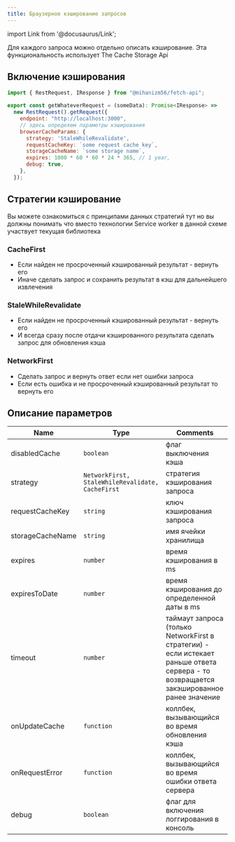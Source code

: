 ```yaml
---
title: Браузерное кэширование запросов
---
```


import Link from '@docusaurus/Link';

Для каждого запроса можно отдельно описать кэширование. Эта функциональность использует <Link to='https://developer.mozilla.org/en-US/docs/Web/API/CacheStorage'>The Cache Storage Api</Link>

## Включение кэширования

```javascript
import { RestRequest, IResponse } from "@mihanizm56/fetch-api";

export const getWhateverRequest = (someData): Promise<IResponse> =>
  new RestRequest().getRequest({
    endpoint: "http://localhost:3000",
    // здесь опредеяем параметры кэширования
    browserCacheParams: {
      strategy: 'StaleWhileRevalidate',
      requestCacheKey: `some request cache key`,
      storageCacheName: `some storage name`,
      expires: 1000 * 60 * 60 * 24 * 365, // 1 year,
      debug: true,
    },
  });
```

## Стратегии кэширование

Вы можете ознакомиться с принципами данных стратегий <Link to='https://developer.chrome.com/docs/workbox/reference/workbox-strategies'>тут</Link> но вы должны понимать что вместо технологии Service worker в данной схеме участвует текущая библиотека

### <Link to='https://developer.chrome.com/docs/workbox/caching-strategies-overview/#cache-first-falling-back-to-network'>CacheFirst</Link>

- Если найден не просроченный кэшированный результат - вернуть его
- Иначе сделать запрос и сохранить результат в кэш для дальнейшего извлечения 

### <Link to='https://developer.chrome.com/docs/workbox/caching-strategies-overview/#stale-while-revalidate'>StaleWhileRevalidate</Link>

- Если найден не просроченный кэшированный результат - вернуть его
- И всегда сразу после отдачи кэшированного результата сделать запрос для обновления кэша

### <Link to='https://developer.chrome.com/docs/workbox/caching-strategies-overview/#network-first-falling-back-to-cache'>NetworkFirst</Link>

- Сделать запрос и вернуть ответ если нет ошибки запроса
- Если есть ошибка и не просроченный кэшированный результат то вернуть его 

## Описание параметров 

| Name             | Type         | Comments                                   |
| ---------------- | ------------ | ------------------------------------------ |
| disabledCache            | `boolean`    | флаг выключения кэша           |
| strategy            | `NetworkFirst, StaleWhileRevalidate, CacheFirst`    | стратегия кэширования запроса      |
| requestCacheKey        | `string`     | ключ кэширования запроса |
| storageCacheName             | `string` | имя ячейки хранилища                             |
| expires | `number`     | время кэширования в ms                   |
| expiresToDate | `number`     | время кэширования до определенной даты в ms                   |
| timeout | `number`        | таймаут запроса (только NetworkFirst в стратегии) - если истекает раньше ответа сервера - то возвращается закэшированное ранее значение         |
| onUpdateCache | `function`        | коллбек, вызывающийся во время обновления кэша         |
| onRequestError | `function`        | коллбек, вызывающийся во время ошибки ответа сервера      |
| debug             | `boolean`     | флаг для включения логгирования в консоль  |
